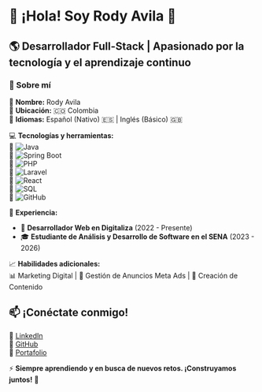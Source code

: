 # 👋 ¡Hola! Soy Rody Avila 🚀  
## 🌎 Desarrollador Full-Stack | Apasionado por la tecnología y el aprendizaje continuo  

### 📌 Sobre mí  
🔹 **Nombre:** Rody Avila  
🔹 **Ubicación:** 🇨🇴 Colombia  
🔹 **Idiomas:** Español (Nativo) 🇪🇸 | Inglés (Básico) 🇬🇧  

💻 **Tecnologías y herramientas:**  
🚀 ![Java](https://img.shields.io/badge/Java-007396?style=flat&logo=java&logoColor=white)  
🚀 ![Spring Boot](https://img.shields.io/badge/Spring%20Boot-6DB33F?style=flat&logo=spring-boot&logoColor=white)  
🚀 ![PHP](https://img.shields.io/badge/PHP-777BB4?style=flat&logo=php&logoColor=white)  
🚀 ![Laravel](https://img.shields.io/badge/Laravel-FF2D20?style=flat&logo=laravel&logoColor=white)  
🚀 ![React](https://img.shields.io/badge/React-61DAFB?style=flat&logo=react&logoColor=white)  
🚀 ![SQL](https://img.shields.io/badge/SQL-4479A1?style=flat&logo=mysql&logoColor=white)  
🚀 ![GitHub](https://img.shields.io/badge/GitHub-181717?style=flat&logo=github&logoColor=white)  

📢 **Experiencia:**  
- 🎯 **Desarrollador Web en Digitaliza** (2022 - Presente)  
- 🎓 **Estudiante de Análisis y Desarrollo de Software en el SENA** (2023 - 2026)  

📈 **Habilidades adicionales:**  
📊 Marketing Digital | 🎯 Gestión de Anuncios Meta Ads | 🎨 Creación de Contenido  

## 📫 ¡Conéctate conmigo!  
🔗 [LinkedIn](https://www.linkedin.com/in/roddek-dev/)  
🔗 [GitHub](https://github.com/Roddek-Dev)  
🔗 [Portafolio](https://digitaliza.com.co/portafolio/)  

⚡ **Siempre aprendiendo y en busca de nuevos retos. ¡Construyamos juntos!** 🚀
